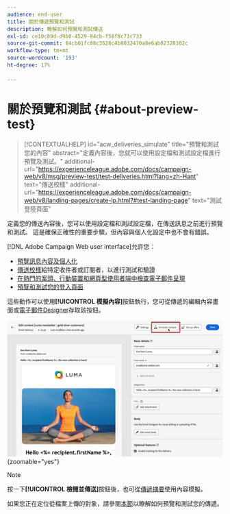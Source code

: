 ```yaml
---
audience: end-user
title: 關於傳遞預覽和測試
description: 瞭解如何預覽和測試傳送
exl-id: ce10c89d-d9b8-4529-84cb-f58f8c71c733
source-git-commit: 84cb01fc08c3628c4b8032470a8e6ab02328302c
workflow-type: tm+mt
source-wordcount: '193'
ht-degree: 17%

---
```


# 關於預覽和測試 {#about-preview-test}

>[!CONTEXTUALHELP]
>id="acw_deliveries_simulate"
>title="預覽和測試您的內容"
>abstract="定義內容後，您就可以使用設定檔和測試設定檔進行預覽及測試。"
>additional-url="https://experienceleague.adobe.com/docs/campaign-web/v8/msg/preview-test/test-deliveries.html?lang=zh-Hant" text="傳送校樣"
>additional-url="https://experienceleague.adobe.com/docs/campaign-web/v8/landing-pages/create-lp.html?#test-landing-page" text="測試登陸頁面"

定義您的傳送內容後，您可以使用設定檔和測試設定檔，在傳送訊息之前進行預覽和測試。 這是確保正確性的重要步驟，但內容與個人化設定中也不會有錯誤。

[!DNL Adobe Campaign Web user interface]允許您：

* [預覽訊息內容及個人化](preview-content.md)
* [傳送校樣](test-deliveries.md)給特定收件者或訂閱者，以進行測試和驗證
* [在熱門的案頭、行動裝置和網頁型使用者端中檢查電子郵件呈現](email-rendering.md)
* [預覽和測試您的登入頁面](../landing-pages/create-lp.md#test-landing-page)

這些動作可以使用&#x200B;**[!UICONTROL 模擬內容]**&#x200B;按鈕執行，您可從傳遞的編輯內容畫面或[電子郵件Designer](../email/get-started-email-designer.md)存取該按鈕。

![](assets/simulate-button.png){zoomable="yes"}

>[!NOTE]
>
>按一下&#x200B;**[!UICONTROL 檢閱並傳送]**&#x200B;按鈕後，也可從[傳遞摘要](../monitor/prepare-send.md)使用內容模擬。
>
>如果您正在定位從檔案上傳的對象，請參閱[本節](../audience/file-audience.md#preview--test-your-email-test)以瞭解如何預覽和測試您的傳遞。
